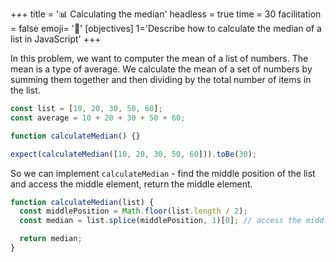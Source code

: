 +++
title = '📊 Calculating the median'
headless = true
time = 30
facilitation = false
emoji= '🧩'
[objectives]
1='Describe how to calculate the median of a list in JavaScript' 
+++

In this problem, we want to computer the mean of a list of numbers. The mean is a type of average.
We calculate the mean of a set of numbers by summing them together and then dividing by the total number of items in the list.

```js
const list = [10, 20, 30, 50, 60];
const average = 10 + 20 + 30 + 50 + 60;
```

```js
function calculateMedian() {}
```

```js
expect(calculateMedian([10, 20, 30, 50, 60])).toBe(30);
```

So we can implement `calculateMedian` - find the middle position of the list and access the middle element, return the middle element.

```js
function calculateMedian(list) {
  const middlePosition = Math.floor(list.length / 2);
  const median = list.splice(middlePosition, 1)[0]; // access the middle item in the list

  return median;
}
```
